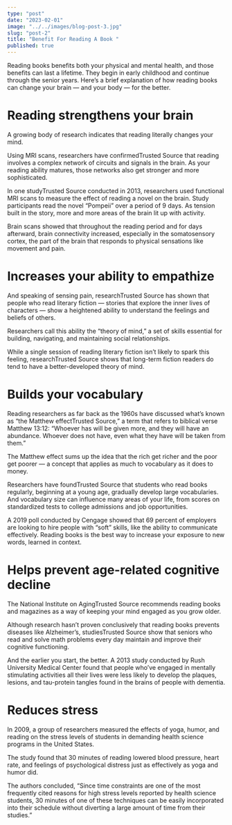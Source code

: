 ```yaml
---
type: "post"
date: "2023-02-01"
image: "../../images/blog-post-3.jpg"
slug: "post-2"
title: "Benefit For Reading A Book "
published: true
---
```


Reading books benefits both your physical and mental health, and those benefits can last a lifetime. They begin in early childhood and continue through the senior years. Here’s a brief explanation of how reading books can change your brain — and your body — for the better.

<h1>Reading strengthens your brain</h1>
A growing body of research indicates that reading literally changes your mind.

Using MRI scans, researchers have confirmedTrusted Source that reading involves a complex network of circuits and signals in the brain. As your reading ability matures, those networks also get stronger and more sophisticated.

In one studyTrusted Source conducted in 2013, researchers used functional MRI scans to measure the effect of reading a novel on the brain. Study participants read the novel “Pompeii” over a period of 9 days. As tension built in the story, more and more areas of the brain lit up with activity.

Brain scans showed that throughout the reading period and for days afterward, brain connectivity increased, especially in the somatosensory cortex, the part of the brain that responds to physical sensations like movement and pain.

<h1>Increases your ability to empathize</h1>
And speaking of sensing pain, researchTrusted Source has shown that people who read literary fiction — stories that explore the inner lives of characters — show a heightened ability to understand the feelings and beliefs of others.

Researchers call this ability the “theory of mind,” a set of skills essential for building, navigating, and maintaining social relationships.

While a single session of reading literary fiction isn’t likely to spark this feeling, researchTrusted Source shows that long-term fiction readers do tend to have a better-developed theory of mind.

<h1>Builds your vocabulary</h1>
Reading researchers as far back as the 1960s have discussed what’s known as “the Matthew effectTrusted Source,” a term that refers to biblical verse Matthew 13:12: “Whoever has will be given more, and they will have an abundance. Whoever does not have, even what they have will be taken from them.”

The Matthew effect sums up the idea that the rich get richer and the poor get poorer — a concept that applies as much to vocabulary as it does to money.

Researchers have foundTrusted Source that students who read books regularly, beginning at a young age, gradually develop large vocabularies. And vocabulary size can influence many areas of your life, from scores on standardized tests to college admissions and job opportunities.

A 2019 poll conducted by Cengage showed that 69 percent of employers are looking to hire people with “soft” skills, like the ability to communicate effectively. Reading books is the best way to increase your exposure to new words, learned in context.

<h1>Helps prevent age-related cognitive decline</h1>
The National Institute on AgingTrusted Source recommends reading books and magazines as a way of keeping your mind engaged as you grow older.

Although research hasn’t proven conclusively that reading books prevents diseases like Alzheimer’s, studiesTrusted Source show that seniors who read and solve math problems every day maintain and improve their cognitive functioning.

And the earlier you start, the better. A 2013 study conducted by Rush University Medical Center found that people who’ve engaged in mentally stimulating activities all their lives were less likely to develop the plaques, lesions, and tau-protein tangles found in the brains of people with dementia.

<h1>Reduces stress</h1>
In 2009, a group of researchers measured the effects of yoga, humor, and reading on the stress levels of students in demanding health science programs in the United States.

The study found that 30 minutes of reading lowered blood pressure, heart rate, and feelings of psychological distress just as effectively as yoga and humor did.

The authors concluded, “Since time constraints are one of the most frequently cited reasons for high stress levels reported by health science students, 30 minutes of one of these techniques can be easily incorporated into their schedule without diverting a large amount of time from their studies.”